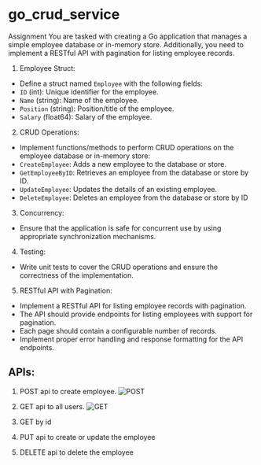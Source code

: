 # go_crud_service

Assignment
You are tasked with creating a Go application that manages a simple employee database or in-memory store. Additionally, you need to implement a RESTful API with pagination for listing employee records.

1. Employee Struct:

- Define a struct named `Employee` with the following fields:
- `ID` (int): Unique identifier for the employee.
- `Name` (string): Name of the employee.
- `Position` (string): Position/title of the employee.
- `Salary` (float64): Salary of the employee.

2. CRUD Operations:

- Implement functions/methods to perform CRUD operations on the employee database or in-memory store:
- `CreateEmployee`: Adds a new employee to the database or store.
- `GetEmployeeByID`: Retrieves an employee from the database or store by ID.
- `UpdateEmployee`: Updates the details of an existing employee.
- `DeleteEmployee`: Deletes an employee from the database or store by ID

3. Concurrency:

- Ensure that the application is safe for concurrent use by using appropriate synchronization mechanisms.

4. Testing:

- Write unit tests to cover the CRUD operations and ensure the correctness of the implementation.

5. RESTful API with Pagination:

- Implement a RESTful API for listing employee records with pagination.
- The API should provide endpoints for listing employees with support for pagination.
- Each page should contain a configurable number of records.
- Implement proper error handling and response formatting for the API endpoints.

## APIs:

1. POST api to create employee.
   ![POST](https://user-images.githubusercontent.com/55944826/151755172-4d1af9a8-33ad-4824-a852-b3d9bcd5a98a.png)

2. GET api to all users.
   ![GET](https://user-images.githubusercontent.com/55944826/151755179-f39ce830-e0a9-4041-ad9b-a70dc3ba6add.png)

3. GET by id

4. PUT api to create or update the employee

5. DELETE api to delete the employee
